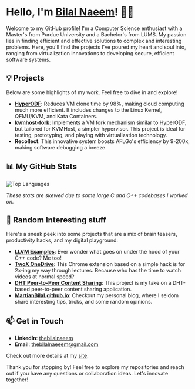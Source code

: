 # Hello, I'm [Bilal Naeem](https://bilalnaeem.netlify.app)! 👨‍💻

Welcome to my GitHub profile! I'm a Computer Science enthusiast with a Master's from Purdue University and a Bachelor's from LUMS. My passion lies in finding efficient and effective solutions to complex and interesting problems. Here, you'll find the projects I've poured my heart and soul into, ranging from virtualization innovations to developing secure, efficient software systems.


## 💡 Projects
Below are some highlights of my work. Feel free to dive in and explore!

- **[HyperODF](https://github.com/martianbilal/hyperodf)**: Reduces VM clone time by 98%, making cloud computing much more efficient. It includes changes to the Linux Kernel, QEMU/KVM, and Kata Containers.
- **[kvmhost-fork](https://github.com/martianbilal/kvm-host-fork)**: Implements a VM fork mechanism similar to HyperODF, but tailored for KVMHost, a simpler hypervisor. This project is ideal for testing, prototyping, and playing with virtualization technology.
- **Recollect**: This innovative system boosts AFLGo's efficiency by 9-200x, making software debugging a breeze.

## 📊 My GitHub Stats

<!-- ![Your GitHub stats](https://github-readme-stats.vercel.app/api?username=martianbilal&show_icons=true&count_private=true&theme=radical&include_all_commits=true) -->

![Top Languages](https://github-readme-stats.vercel.app/api/top-langs/?username=martianbilal&layout=compact&count_private=true&theme=radical&include_all_commits=true)

_These stats are skewed due to some large C and C++ codebases I worked on._


## 🌟 Random Interesting stuff
Here's a sneak peek into some projects that are a mix of brain teasers, productivity hacks, and my digital playground:

- **[LLVM Examples](https://github.com/martianbilal/llvm-examples)**: Ever wonder what goes on under the hood of your C++ code? Me too!
- **[TwoX OneDrive](https://github.com/martianbilal/twox_onedrive)**: This Chrome extension based on a simple hack is for 2x-ing my way through lectures. Because who has the time to watch videos at normal speed?
- **[DHT Peer-to-Peer Content Sharing](https://github.com/martianbilal/DHT)**: This project is my take on a DHT-based peer-to-peer content sharing application.
- **[MartianBilal.github.io](https://martianbilal.github.io)**: Checkout my personal blog, where I seldom share interesting tips, tricks, and some random opinions.


## 📫 Get in Touch
- **LinkedIn**: [thebilalnaeem](https://linkedin.com/in/thebilalnaeem)
- **Email**: [thebilalnaeeem@gmail.com](mailto:thebilalnaeeem@gmail.com)

Check out more details at my [site](https://bilalnaeem.netlify.app).

Thank you for stopping by! Feel free to explore my repositories and reach out if you have any questions or collaboration ideas. Let's innovate together!


<!--
**martianbilal/martianbilal** is a ✨ _special_ ✨ repository because its `README.md` (this file) appears on your GitHub profile.

Here are some ideas to get you started:

- 🔭 I’m currently working on ...
- 🌱 I’m currently learning ...
- 👯 I’m looking to collaborate on ...
- 🤔 I’m looking for help with ...
- 💬 Ask me about ...
- 📫 How to reach me: ...
- 😄 Pronouns: ...
- ⚡ Fun fact: ...
-->
